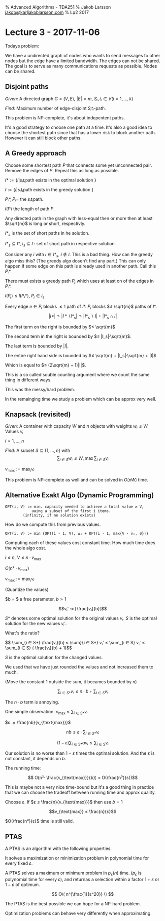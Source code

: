 % Advanced Algorithms - TDA251
% Jakob Larsson <jakob@karljakoblarsson.com>
% Lp2 2017

Lecture 3 - 2017-11-06
======================


Todays problem:

We have a undirected graph of nodes who wants to send messages to
other nodes but the edge have a limited bandwidth. The edges can not
be shared. The goal is to serve as many communications requests as
possible. Nodes can be shared.

Disjoint paths
--------------

_Given:_
A directed graph $G = (V,E)$, $|E| =m$, $Sᵢ, tᵢ ∈ V (i = 1, …, k)$

_Find:_
Maximum number of edge-disjoint $Sᵢ­tᵢ$-path.

This problem is NP-complete, it's about indepentent paths.

It's a good strategy to choose one path at a time. It's also a good
idea to choose the shortest path since that has a lower risk to block
another path. However it can still block other paths.


A Greedy approach
-----------------

Choose some shortest path $P$ that connects some yet unconnected pair.
Remove the edges of $P$.
Repeat this as long as possible.


$I* := \{ i | sᵢ­tᵢ$­path exists in the optimal solution $\}$

$I := \{ i | sᵢ­tᵢ$­path exists in the greedy solution $\}$

$Pᵢ*, Pᵢ =$ the $sᵢ­tᵢ$­path.

$l(P)$ the length of path $P$.


Any directed path in the graph with less-equal then or more then at
least $\sqrt{m}$ is long or short, respectivly.

$I*_s$ is the set of short paths in he solution.

$I*_s ⊆ I*$, $I_s ⊆ I$ : set of short path in respective solution.


Consider any $i$ with $i ∈ I*_s$, $i ∉ I$. This is a bad thing. How
can the greedy algo miss this? (The greedy algo dosen't find any
part.) This can only happen if some edge on this path is already used
in another path. Call this $Pᵢ*$

There must exists a greedy path $Pⱼ$ which uses at least on of the
edges in $Pᵢ*$.

$l(Pⱼ) ≤ l(Pᵢ*)$, $Pⱼ ∈ I_s$

Every edge $e ∈ Pⱼ$ blocks $≤ 1$ path of $I*$. $Pⱼ$ blocks $≤
\sqrt{m}$ paths of $I*$.

$$| I* | ≤ | I* ∖ I*_s |  ≤ | I*_s ∖ I | + | I*_s ∩ I |$$

The first term on the right is bounded by $≤ \sqrt{m}$

The second term in the right is bounded by $≤ |I_s|·\sqrt{m}$.

The last term is bounded by $|I|$.

The entire right hand side is bounded by $≤ \sqrt{m} +
|I_s|·\sqrt{m} + |I|$ 

Which is equal to $≤ (2\sqrt{m} + 1)|I|$.

This is a so called souble counting argument where we count the same
thing in different ways.

This was the messy/hard problem.

In the remainging time we study a problem which can be approx very well.


Knapsack (revisited)
--------------------

_Given:_
A container with capacity $W$
and $n$ objects with weights $wᵢ ≤ W$
Values $vᵢ$ 

$i = 1, …, n$

_Find:_
A subset $S ⊆ \{1, …, n\}$ with
$$ \sum_{i ∈ S} wᵢ ≤ W, \max \sum_{i ∈ S} vᵢ$$

$v_{\text{max}} := \max_i vᵢ$

This problem is NP-complete as well and can be solved in $O(nW)$ time.


<!-- Break -->


Alternative Exakt Algo (Dynamic Programming)
--------------------------------------------

<!-- In the original dynamic programming we consider a subset of the items -->
<!-- and a limited capacity and find that solution. -->

```Pseudo
OPT(i, V) := min. capacity needed to achieve a total value ≥ V,
	        uaing a subset of the first i items.
		(infinity, if no solution exists)
```

How do we compute this from previous values.

```Pseudo
OPT(i, V) := min {OPT(i - 1, V), wᵢ + OPT(i - 1, max{V - vᵢ, 0})}
```

Computing each of these values cost constant time. How much time does
the whole algo cost.

$i ≤ n$, $V ≤ n·v_{\text{max}}$

$O(n²·v_{\text{max}})$

$v_{\text{max}} := \max_i vᵢ$

(Quantize the values)

$b = $ a free parameter, $b > 1$

$$vᵢ' := ⌈\frac{vᵢ}{b}⌉$$

$S*$ denotes some optimal solution for the original values $vᵢ$.
$S$ is the optimal solution for the new values $vᵢ'$.

What's the ratio?

$$ \sum_{i ∈ S*} \frac{vᵢ}{b} ≤ \sum}{i ∈ S*} vᵢ' ≤ \sum_{i ∈ S} vᵢ' ≤
\sum_{i ∈ S} \( \frac{vᵢ}{b} + 1\)$$

$S$ is the optimal solution for the changed values.

We used that we have just rounded the values and not increased them to much.

(Move the constant 1 outside the sum, it becames bounded by $n$)

$$ \sum_{i ∈ S*} vᵢ ≤ n·b + \sum_{i ∈ S} vᵢ $$

The $n·b$ term is annoying.

One simple observation: $v_{\text{max}} ≤ \sum_{i ∈ S*} vᵢ$

$ε := \frac{nb}{v_{\text{max}}}$


$$ nb ≤ ε · \sum_{i ∈ S*} vᵢ $$

$$ (1 - ε) \sum_{i ∈ S*}a vᵢ ≤ \sum_{i ∈ S} vᵢ$$

Our solution is no worse than $1-ε$ times the optimal solution. And
the $ε$ is not constant, it depends on $b$.

The running time:

$$ O(n²· \frac{v_{\text{max}}}{b}) = O(\frac{n³}{ε})$$

This is maybe not a very nice time-bound but it's a good thing in
practice that we can choose the tradeoff between running time and
approx quality.

Choose $ε$. If $ε ≤ \frac{n}{v_{\text{max}}}$ then use $b = 1$

$$v_{\text{max}} ≤ \frac{n}{ε}$$

$O(\frac{n³}{ε}$ time is still valid.


PTAS
----

A PTAS is an algorithm with the following properties.

It solves a maximization or minimization problem in polynomial time
for every fixed $ε$.

A PTAS solves a maximum or minimum problem in $p_{ε}(n)$
time. ($p_{ε}$ is polynomial time for every $ε$), and returnas a
selection within a factor $1+ε$ or $1-ε$ of optimum.

$$ O\( n^{\frac{1}{ε^20}} \) $$

The PTAS is the best possible we can hope for a NP-hard problem.

Optimization problems can behave very differently when approximating.
